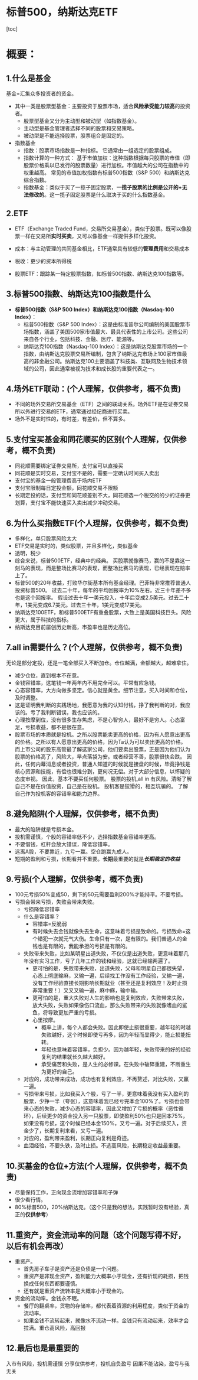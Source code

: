 # 标普500，纳斯达克ETF
[toc]
# 概要：

## 1.什么是基金
基金=汇集众多投资者的资金。
- 其中一类是股票型基金：主要投资于股票市场，适合**风险承受能力较高**的投资者。
    - 股票型基金又分为主动型和被动型（如指数基金）。
    - 主动型是基金管理者选择不同的股票和交易策略。
    - 被动型是不能选择股票，股票组合是固定的。
- 指数基金
    - 指数：股票市场指数是一种指标。
    它通常由一组选定的股票组成。
    - 指数计算的一种方式：
    基于市值加权：这种指数根据每只股票的市值（即股票价格乘以已发行的股票数量）进行加权。市值越大的公司在指数中的权重越高。
    常见的市值加权指数有标普500指数（S&P 500）和纳斯达克综合指数。
    - 指数基金：类似于买了一揽子固定股票，**一揽子股票的比例是公开的+无法修改的**。这一揽子固定股票是什么取决于买的什么指数基金。
## 2.ETF
- ETF（Exchange Traded Fund，交易所交易基金），类似于股票。既可以像股票一样在交易所**实时买卖**，又可以像基金一样提供多样化投资。

- 成本：与主动管理的共同基金相比，ETF通常具有较低的**管理费用**和交易成本

- 税收：更少的资本所得税

- 股票ETF：跟踪某一特定股票指数，如标普500指数、纳斯达克100指数等。

## 3.标普500指数、纳斯达克100指数是什么
- **标普500指数（S&P 500 Index）和纳斯达克100指数（Nasdaq-100 Index）**：
    - 标普500指数（S&P 500 Index）：这是由标准普尔公司编制的美国股票市场指数，涵盖了美国500家市值最大、最具代表性的上市公司。这些公司来自各个行业，包括科技、金融、医疗、能源等。
    - 纳斯达克100指数（Nasdaq-100 Index）：这是纳斯达克股票市场的一个指数，由纳斯达克股票交易所编制，包含了纳斯达克市场上100家市值最高的非金融公司。纳斯达克100主要涵盖了科技类、互联网及生物技术领域的公司，因此通常被视为技术和成长股的重要代表之一。

## 4.场外ETF联动：(个人理解，仅供参考，概不负责)
- 不同的场外交易所交易基金（ETF）之间的联动关系。场外ETF是在证券交易所以外进行交易的ETF，通常通过经纪商进行买卖。
- 场外不是实时性的，有时差，有差价，但不算多。

## 5.支付宝买基金和同花顺买的区别(个人理解，仅供参考，概不负责)
- 同花顺需要绑定证券交易所，支付宝可以直接买
- 同花顺是实时交易，支付宝不是的，需要一定确认时间买入卖出
- 支付宝的基金一般管理费高于场内ETF
- 支付宝限制每日定投金额，同花顺交易不限额
- 长期定投的话，支付宝和同花顺差别不大，同花顺选一个税交的的少的证券更划算，支付宝不能快速买入卖出减少冲动交易。

## 6.为什么买指数ETF(个人理解，仅供参考，概不负责)
- 多样化，单只股票风险太大
- ETF交易是实时的，类似股票，并且多样化，类似基金
- 透明，税少
- 综合来说，标普500ETF，经典中的经典。
买股票就像赛马，赢的不是靠这一刻马的表现，而是整场比赛马的表现，而整场比赛马的表现，已经表现在赔率上了。
- 标普500的20年收益，打败华尔街基本所有基金经理。巴菲特非常推荐普通人投资标普500。
过去二十年，每年的平均回报率为10%左右。近三十年差不多也是这个回报率。
假设过去十年一美元投入，十年后变成2.5美元。过去二十年，1美元变成6.7美元。过去三十年，1美元变成17美元。
- 纳斯达克100ETF，和标普500ETF有重叠股票，大致上是美国科技巨头。风险更大，属于科技的指标。
- 纳斯达克目前屡创历史新高，市盈率也是历史高位。

## 7.all in需要什么？(个人理解，仅供参考，概不负责)
无论是部分定投，还是一笔全部买入不断加仓。仓位越满，金额越大，越难拿住。
- 减少仓位，直到根本不在意。
- 金钱容错率，这笔钱一年两年内不用完全可以。平常有应急钱。
- 心态容错率，大方向做多坚定。信心就是黄金。细节注意，买入时间和仓位，及时调整。
- 这是证明我判断的实践场地，我愿意为我的认知付钱，挣了我判断的对，我应该的。亏了我判断错误，我也应该的。
- 心理按摩到位，没有很多生存焦虑，不是心智穷人，最好不是穷人。心态富足，亏损收益，都不是很在意。
- 股票市场的本质就是投机。之所以股票能卖更高的价格，因为有人愿意出更高的价格。之所以有人愿意出更高的价格，因为Ta认为可以卖出更高的价格。
而上市公司的股东高管最了解这家公司，他们要卖出股票，正是因为他们认为股票的价格高了，风险大，早点落袋为安。或者经营不善，股票很快会跌。
因此，任何内幕消息或者投资，普通人知道的时候就是接盘的时候，毕竟挣钱是核心资源和技能，有偿也很难分到，更何况无偿。对于大部分信息，以怀疑的态度审视。
因此，基本不要买任何股票。
股票的投机,all in 有风险。清晰了解自己不是在价值投资，自己是在投机。
投机客是狡猾的，相互坑骗的。
了解自己作为投机客的容错率和能力边界。
## 8.避免陷阱(个人理解，仅供参考，概不负责)
- 最大的陷阱就是亏损本金。
- 投机需谨慎，个股的容错率低不少，选择指数基金容错率更高。
- 不要借钱，杠杆会放大错误，降低容错率。
- 远离A股，不要靠近，九亏一赢。空仓跑赢九成人。
- 短期的盈利和亏损，长期看并不重要。**长期**最重要的就是***长期稳定的收益***

## 9.亏损(个人理解，仅供参考，概不负责)
- 100元亏损50%变成50，剩下的50元需要盈利200%才能持平。不要亏损。
- 亏损会带来亏损，失败会带来失败。
    - 亏损降低容错率
    - 什么是容错率？
        - 容错率=反脆弱
        - 有时候失去金钱就像失去生命，这意味着亏损是致命的。亏损致命=这个错犯一次就元气大伤。生命只有一次，是有限的。我们普通人的金钱也是有限的，我能承担的亏损是有限的。
    - 失败带来失败，比如某明星出道失败，不仅仅是出道失败，更意味着那几年没有实习工作，亏了几年工作的钱和经验，这就已经输两遍了。
        - 更可怕的是，失败带来失败，出道失败，父母和明星自己都很失望，心态上彻底输麻，又输一遍，后续找工作没有工作经验，又输一遍，没有工作经验直接长期影响长期就业（甚至还是复利效应！及时止损非常重要！）又又又输一遍，麻中麻，输中输。
        - 更可怕的是，重大失败对人生的影响也是复利效应，失败带来失败，放大失败，失败如果像伤口流血，那么失败带来的失败就像嗜血的鲨鱼，将导致更加严重的亏损。
        - 心里按摩。
            - 概率上讲，每个人都会失败。因此即使止损很重要，越年轻的时越失败越好，这个时候即使亏再多，因为年轻而显得少，能止损能扭转。
            - 年轻也意味着容错率，负担少。因为越年轻，失败带来的好的经验复利的结果就长久越大越好。
            - 承受痛苦和失败，是人生的必修课。在失败中破碎重建，不断重生为更好的自己。
    - 对应的，成功带来成功，成功也有复利效应，不再赘述，对比失败，又赢一遍。
    - 亏损带来亏损，比如我买入个股，亏了一半，更意味着我没有买入盈利的股票，少挣一半（夸张），这意味着我已经亏完本金100%了。亏损也会带来心态的失败，减少心态的容错率，因此又增加了亏损的概率（恶性循环），后续更少的资金投入另一只股票，即使盈利50%也只是回本75%，如果没有亏损，这个时候已经本金150%，又亏一遍。对于后续买入，资金少了，长期复利来看，又亏一遍。
    - 对应的，盈利带来盈利，长期正向复利是奇迹。
    - 血泪经验，不要头铁，及时止损。不选高风险，长期稳定收益最重要。

## 10.买基金的仓位+方法(个人理解，仅供参考，概不负责)
- 尽量保持工作，正向现金流增加容错率和子弹
- 很少看行情。
- 80%标普500，20%纳斯达克。（这个只是我的想法，实践暂时没有经验，真正的**仅供参考**）

## 11.重资产，资金流动率的问题（这个问题写得不好，以后有机会再改）
- 重资产。
    - 首先房子车子是资产还是负债是一个问题。
    - 重资产是非现金资产，盈利能力大概率小于现金，还有折现的耗损，把钱换成任何东西都要谨慎。
    - 还有就是重资产流转率是大概率小于现金的。
- 资金的流动率。金钱永不眠。
    - 餐厅的翻桌率，货物的存储率，都代表着资源的利用程度，类似于资金的流动率。
    - 如果金钱不流转起来，就像水不流动一样。金钱只有流动起来，效率才会拉满。重仓高风险，高回报

## 12.最后也是最重要的
入市有风险，投机需谨慎
分享仅供参考，投机自负盈亏
因果不能沾染，盈亏与我无关






